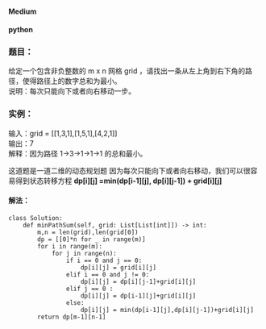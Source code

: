 #### Medium
#### python

### 题目：
给定一个包含非负整数的 m x n 网格 grid ，请找出一条从左上角到右下角的路径，使得路径上的数字总和为最小。  
说明：每次只能向下或者向右移动一步。  

### 实例：
输入：grid = [[1,3,1],[1,5,1],[4,2,1]]    
输出：7  
解释：因为路径 1→3→1→1→1 的总和最小。  

这道题是一道二维的动态规划题
因为每次只能向下或者向右移动，我们可以很容易得到状态转移方程 **dp[i][j] =min(dp[i-1][j], dp[i][j-1]) + grid[i][j]**

#### 解法：
```
class Solution:
    def minPathSum(self, grid: List[List[int]]) -> int:
        m,n = len(grid),len(grid[0])
        dp = [[0]*n for _ in range(m)]
        for i in range(m):
            for j in range(n):
                if i == 0 and j == 0:
                    dp[i][j] = grid[i][j]
                elif i == 0 and j != 0:
                    dp[i][j] = dp[i][j-1]+grid[i][j]
                elif j == 0 :
                    dp[i][j] = dp[i-1][j]+grid[i][j]
                else:
                    dp[i][j] = min(dp[i-1][j],dp[i][j-1])+grid[i][j]
        return dp[m-1][n-1]


```
